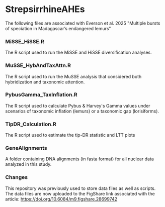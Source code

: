 # StrepsirrhineAHEs

The following files are associated with Everson et al. 2025 "Multiple bursts of speciation in Madagascar’s endangered lemurs"

### MiSSE_HiSSE.R
The R script used to run the MiSSE and HiSSE diversification analyses.

### MuSSE_HybAndTaxAttn.R
The R script used to run the MuSSE analysis that considered both hybridization and taxonomic attention.

### PybusGamma_TaxInflation.R
The R script used to calculate Pybus & Harvey's Gamma values under scenarios of taxonomic inflation (lemurs) or a taxonomic gap (lorisiforms).

### TipDR_Calculation.R
The R script used to estimate the tip-DR statistic and LTT plots

### GeneAlignments
A folder containing DNA alignments (in fasta format) for all nuclear data analyzed in this study.

### Changes
This repository was previously used to store data files as well as scripts. The data files are now uploaded to the FigShare link associated with the article: https://doi.org/10.6084/m9.figshare.28699742
